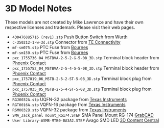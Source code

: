 # 3D Model Notes

These models are not created by Mike Lawrence and have their own respective licenses and trademark. Please visit their web pages.

* `430476085716 (rev1).stp` Push Button Switch from [Wurth](https://katalog.we-online.de/en/em/TATV_12X12_THT_WASHABLE_4304x60xx7x6/430476085716)
* `c-350212-1-w-3d.stp` Connector from [TE Connectivity](https://www.te.com/usa-en/product-350212-1.html?te_bu=Dat&te_type=other&te_campaign=eda_usa_sg-snap-3d&elqCampaignId=20145#pdp-documents-tab)
* `mf-sm075.stp` PTC Fuse from [Bournes](https://www.bourns.com/resources/design-tools/engineering-files-list?folder=mfsm)
* `mf-sm150.stp` PTC Fuse from [Bournes](https://www.bourns.com/resources/design-tools/engineering-files-list?folder=mfsm)
* `pxc_1755736_04_MSTBVA-2-5-2-G-5-08_3D.stp` Terminal block header from [Phoenix Contact](https://www.phoenixcontact.com/online/portal/us/?uri=pxc-oc-itemdetail:pid=1755736&library=usen&pcck=P-11-02-11&tab=1&selectedCategory=ALL)
* `pxc_1755752_04_MSTBVA-2-5-4-G-5-08_3D.stp` Terminal block header from [Phoenix Contact](https://www.phoenixcontact.com/online/portal/us/?uri=pxc-oc-itemdetail:pid=1755752&library=usen&pcck=P-11-02-11&tab=1&selectedCategory=ALL)
* `pxc_1757019_06_MSTB-2-5-2-ST-5-08_3D.stp` Terminal block plug from [Phoenix Contact](https://www.phoenixcontact.com/online/portal/us/?uri=pxc-oc-itemdetail:pid=1757019&library=usen&pcck=P-11-02-11&tab=5&selectedCategory=ALL)
* `pxc_1757035_05_MSTB-2-5-4-ST-5-08_3D.stp` Terminal block plug from [Phoenix Contact](https://www.phoenixcontact.com/online/portal/us/?uri=pxc-oc-itemdetail:pid=1757035&library=usen&pcck=P-11-02-11&tab=5&selectedCategory=ALL)
* `RGJ0032A.stp` UQFN-32 package from [Texas Instruments](http://www.ti.com/product/TCA6424A/pinout-quality)
* `RGT0016A.stp` VQFN-16 package from [Texas Instruments](http://www.ti.com/product/TCA6408A/pinout-quality)
* `RSM0032B.stp` VQFN-32 package from [Texas Instruments](http://www.ti.com/product/LP5024/pinout-quality)
* `SMA_Jack_panel mount_RG174.STEP` SMA Panel Mount RG-174 [GrabCAD](https://grabcad.com/library/sma-female-panel-mount-rg174-1)
* `User Library-ASMB-MTB0-0A3A2.STEP` Avago SMD LED [3D Content Central](https://www.3dcontentcentral.com/Download-Model.aspx?catalogid=171&id=498156)

